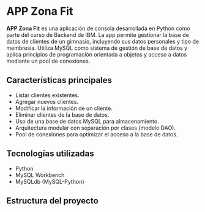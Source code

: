 # APP Zona Fit

**APP Zona Fit** es una aplicación de consola desarrollada en Python como parte del curso de Backend de IBM.
La app permite gestionar la base de datos de clientes de un gimnasio, incluyendo sus datos personales y tipo de membresía. 
Utiliza MySQL como sistema de gestión de base de datos y aplica principios de programación orientada a objetos y acceso a datos mediante un pool de conexiones.

## Características principales

- Listar clientes existentes.
- Agregar nuevos clientes.
- Modificar la información de un cliente.
- Eliminar clientes de la base de datos.
- Uso de una base de datos MySQL para almacenamiento.
- Arquitectura modular con separación por clases (modelo DAO).
- Pool de conexiones para optimizar el acceso a la base de datos.

## Tecnologías utilizadas

- Python
- MySQL Workbench
- MySQLdb (MySQL-Python)

## Estructura del proyecto

